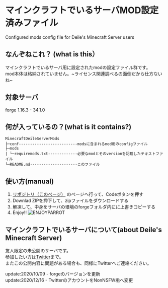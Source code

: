 # マインクラフトでいるサーバMOD設定済みファイル
Configured mods config file for Deile's Minecraft Server users

## なんぞねこれ？ (what is this）
マインクラフトでいるサーバ用に設定されたmodの設定ファイル群です。  
mod本体は格納されていません。~ライセンス関連調べるの面倒だから仕方ないね~

## 対象サーバ
forge 1.16.3 - 34.1.0

## 何が入っているの？(what is it contains?)
    MinecraftDeileServerMods
    ├─conf--------------------------modsに含まれるmod用のconfigファイル
    ├─mods
    | └─requiremods.txt-------------必要なmodとそのversionを記載したテキストファイル
    └─README.md---------------------このファイル


## 使い方(manual)
1. [リポジトリ（このページ）](https://github.com/K-MountainBook/MinecraftDeileServerMods) のページへ行って、Codeボタンを押す
1. Downlad ZIPを押下して、zipファイルをダウンロードする
1. 解凍して、中身をサーバの環境のforgeフォルダ内にに上書きコピーする
1. Enjoy!!
![ENJOYPARROT](https://cultofthepartyparrot.com/parrots/tripletsparrot.gif)
## マインクラフトでいるサーバについて(about Deile's Minecraft Server)
友人限定の未公開のサーバです。  
参加したい方は[Twitter](https://twitter.com/deilechang)まで。  
またこの公開内容に問題がある場合も、同様にTwitterへご連絡ください。  

update:2020/10/09 - forgeのバージョンを更新  
update:2020/12/16 - TwitterのアカウントをNonNSFW垢へ変更
